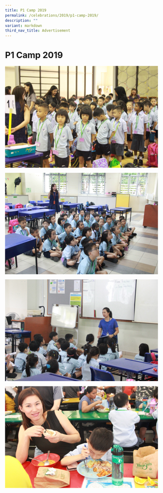 ```yaml
---
title: P1 Camp 2019
permalink: /celebrations/2019/p1-camp-2019/
description: ""
variant: markdown
third_nav_title: Advertisement
---
```

# P1 Camp 2019

![P1 Camp 2019](/images/Celebrations/2019/P1%20Camp%202019/p1c1.jpg)

![P1 Camp 2019](/images/Celebrations/2019/P1%20Camp%202019/p1c2.jpg)

![P1 Camp 2019](/images/Celebrations/2019/P1%20Camp%202019/p1c3.jpg)

![P1 Camp 2019](/images/Celebrations/2019/P1%20Camp%202019/p1c4.jpg)